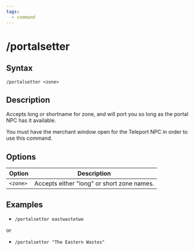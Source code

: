 ```yaml
---
tags:
  - command
---
```


# /portalsetter

## Syntax

<!--cmd-syntax-start-->
```eqcommand
/portalsetter <zone>
```
<!--cmd-syntax-end-->

## Description

<!--cmd-desc-start-->
Accepts long or shortname for zone, and will port you so long as the portal NPC has it available.

You must have the merchant window open for the Teleport NPC in order to use this command.
<!--cmd-desc-end-->

## Options

| Option | Description |
|--------|-------------|
| `<zone>` | Accepts either "long" or short zone names. |

## Examples

- `/portalsetter eastwastetwo`

or

- `/portalsetter "The Eastern Wastes"`